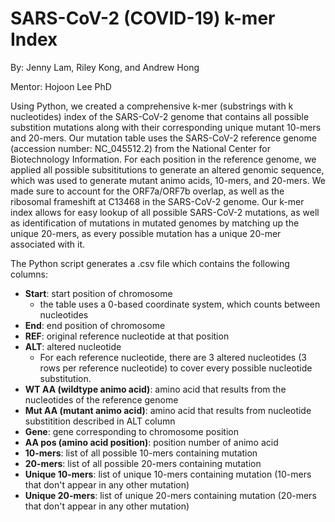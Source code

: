 # SARS-CoV-2 (COVID-19) k-mer Index
By: Jenny Lam, Riley Kong, and Andrew Hong

Mentor: Hojoon Lee PhD

Using Python, we created a comprehensive k-mer (substrings with k nucleotides) index of the SARS-CoV-2 genome that contains all possible substition mutations along with their corresponding unique mutant 10-mers and 20-mers. Our mutation table uses the SARS-CoV-2 reference genome (accession number: NC_045512.2) from the National Center for Biotechnology Information. For each position in the reference genome, we applied all possible subsititutions to generate an altered genomic sequence, which was used to generate mutant animo acids, 10-mers, and 20-mers. We made sure to account for the ORF7a/ORF7b overlap, as well as the ribosomal frameshift at C13468 in the SARS-CoV-2 genome. Our k-mer index allows for easy lookup of all possible SARS-CoV-2 mutations, as well as identification of mutations in mutated genomes by matching up the unique 20-mers, as every possible mutation has a unique 20-mer associated with it.

The Python script generates a .csv file which contains the following columns:
- **Start**: start position of chromosome
  - the table uses a 0-based coordinate system, which counts between nucleotides
- **End**: end position of chromosome
- **REF**: original reference nucleotide at that position
- **ALT**: altered nucleotide
  - For each reference nucleotide, there are 3 altered nucleotides (3 rows per reference nucleotide) to cover every possible nucleotide substitution. 
- **WT AA (wildtype animo acid)**: amino acid that results from the nucleotides of the reference genome
- **Mut AA (mutant animo acid)**: amino acid that results from nucleotide substitition described in ALT column
- **Gene**: gene corresponding to chromosome position
- **AA pos (amino acid position)**: position number of animo acid
- **10-mers**: list of all possible 10-mers containing mutation
- **20-mers**: list of all possible 20-mers containing mutation
- **Unique 10-mers**: list of unique 10-mers containing mutation (10-mers that don't appear in any other mutation)
- **Unique 20-mers**: list of unique 20-mers containing mutation (20-mers that don't appear in any other mutation)
